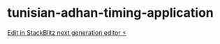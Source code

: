 # tunisian-adhan-timing-application

[Edit in StackBlitz next generation editor ⚡️](https://stackblitz.com/~/github.com/ZakariaSaafi/tunisian-adhan-timing-application)